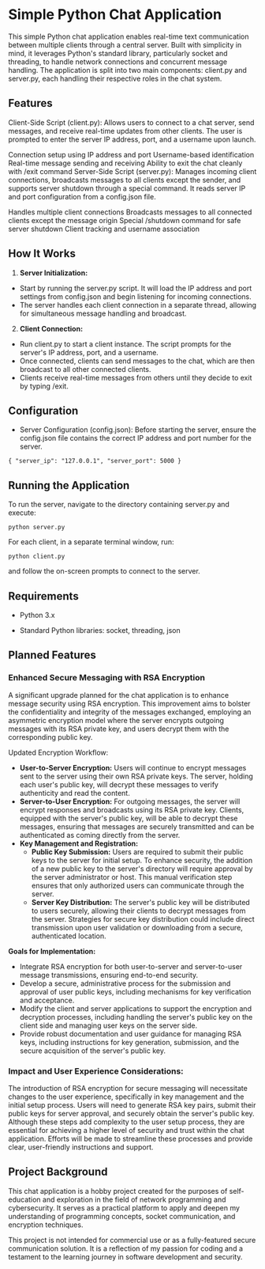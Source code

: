 # Simple Python Chat Application

This simple Python chat application enables real-time text communication between multiple clients through a central server. Built with simplicity in mind, it leverages Python's standard library, particularly socket and threading, to handle network connections and concurrent message handling. The application is split into two main components: client.py and server.py, each handling their respective roles in the chat system.

## Features
Client-Side Script (client.py): Allows users to connect to a chat server, send messages, and receive real-time updates from other clients. The user is prompted to enter the server IP address, port, and a username upon launch.

Connection setup using IP address and port
Username-based identification
Real-time message sending and receiving
Ability to exit the chat cleanly with /exit command
Server-Side Script (server.py): Manages incoming client connections, broadcasts messages to all clients except the sender, and supports server shutdown through a special command. It reads server IP and port configuration from a config.json file.

Handles multiple client connections
Broadcasts messages to all connected clients except the message origin
Special /shutdown command for safe server shutdown
Client tracking and username association
## How It Works
1. **Server Initialization:**

* Start by running the server.py script. It will load the IP address and port settings from config.json and begin listening for incoming connections.
* The server handles each client connection in a separate thread, allowing for simultaneous message handling and broadcast.

2. **Client Connection:**

* Run client.py to start a client instance. The script prompts for the server's IP address, port, and a username.
* Once connected, clients can send messages to the chat, which are then broadcast to all other connected clients.
* Clients receive real-time messages from others until they decide to exit by typing /exit.

## Configuration
* Server Configuration (config.json): Before starting the server, ensure the config.json file contains the correct IP address and port number for the server.

`{
  "server_ip": "127.0.0.1",
  "server_port": 5000
}`

## Running the Application
To run the server, navigate to the directory containing server.py and execute:


`python server.py`

For each client, in a separate terminal window, run:


`python client.py`

and follow the on-screen prompts to connect to the server.

## Requirements
* Python 3.x

* Standard Python libraries: socket, threading, json

## Planned Features
### Enhanced Secure Messaging with RSA Encryption
A significant upgrade planned for the chat application is to enhance message security using RSA encryption. This improvement aims to bolster the confidentiality and integrity of the messages exchanged, employing an asymmetric encryption model where the server encrypts outgoing messages with its RSA private key, and users decrypt them with the corresponding public key.

Updated Encryption Workflow:
* **User-to-Server Encryption:** Users will continue to encrypt messages sent to the server using their own RSA private keys. The server, holding each user's public key, will decrypt these messages to verify authenticity and read the content.
* **Server-to-User Encryption:** For outgoing messages, the server will encrypt responses and broadcasts using its RSA private key. Clients, equipped with the server's public key, will be able to decrypt these messages, ensuring that messages are securely transmitted and can be authenticated as coming directly from the server.
* **Key Management and Registration:**
    * **Public Key Submission:** Users are required to submit their public keys to the server for initial setup. To enhance security, the addition of a new public key to the server's directory will require approval by the server administrator or host. This manual verification step ensures that only authorized users can communicate through the server.
    * **Server Key Distribution:** The server's public key will be distributed to users securely, allowing their clients to decrypt messages from the server. Strategies for secure key distribution could include direct transmission upon user validation or downloading from a secure, authenticated location.

**Goals for Implementation:**
* Integrate RSA encryption for both user-to-server and server-to-user message transmissions, ensuring end-to-end security.
* Develop a secure, administrative process for the submission and approval of user public keys, including mechanisms for key verification and acceptance.
* Modify the client and server applications to support the encryption and decryption processes, including handling the server's public key on the client side and managing user keys on the server side.
* Provide robust documentation and user guidance for managing RSA keys, including instructions for key generation, submission, and the secure acquisition of the server's public key.
### Impact and User Experience Considerations:
The introduction of RSA encryption for secure messaging will necessitate changes to the user experience, specifically in key management and the initial setup process. Users will need to generate RSA key pairs, submit their public keys for server approval, and securely obtain the server's public key. Although these steps add complexity to the user setup process, they are essential for achieving a higher level of security and trust within the chat application. Efforts will be made to streamline these processes and provide clear, user-friendly instructions and support.

## Project Background
This chat application is a hobby project created for the purposes of self-education and exploration in the field of network programming and cybersecurity. It serves as a practical platform to apply and deepen my understanding of programming concepts, socket communication, and encryption techniques.

This project is not intended for commercial use or as a fully-featured secure communication solution. It is a reflection of my passion for coding and a testament to the learning journey in software development and security.